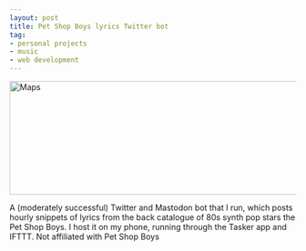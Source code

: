 ```yaml
---
layout: post
title: Pet Shop Boys lyrics Twitter bot
tag:
- personal projects
- music
- web development
---
```


<img src="https://bradleysans.uk/projects/psblyric/psblyric.png" height="200px" width="600px" alt="Maps" class="featureImage">
                    <p>A (moderately successful) Twitter and Mastodon bot that I run, which posts hourly snippets of lyrics from the back catalogue of 80s synth pop stars the Pet Shop Boys. I host it on my phone, running through the Tasker app and IFTTT. Not affiliated with Pet Shop Boys</p>
